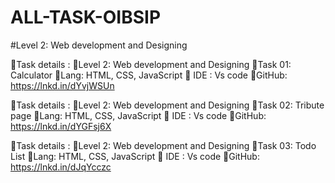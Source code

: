 # ALL-TASK-OIBSIP 

#Level 2: Web development and Designing




📌Task details :
📍Level 2: Web development and Designing
📍Task 01: Calculator
📍Lang: HTML, CSS, JavaScript
📍 IDE : Vs code
📍GitHub: https://lnkd.in/dYvjWSUn


📌Task details :
📍Level 2: Web development and Designing
📍Task 02: Tribute page
📍Lang: HTML, CSS, JavaScript
📍 IDE : Vs code
📍GitHub: https://lnkd.in/dYGFsj6X


📌Task details :
📍Level 2: Web development and Designing
📍Task 03: Todo List
📍Lang: HTML, CSS, JavaScript
📍 IDE : Vs code
📍GitHub: https://lnkd.in/dJqYcczc
